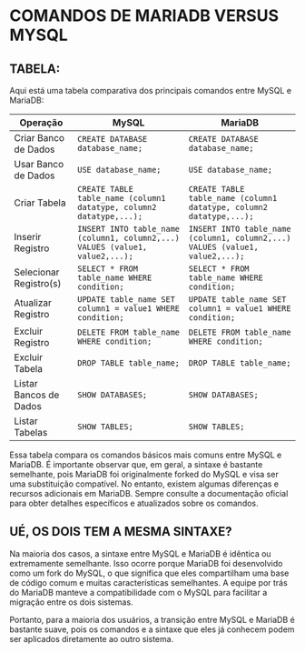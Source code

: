 # COMANDOS DE MARIADB VERSUS MYSQL
## TABELA:
Aqui está uma tabela comparativa dos principais comandos entre MySQL e MariaDB:

| Operação             | MySQL                                      | MariaDB                                   |
|----------------------|--------------------------------------------|-------------------------------------------|
| Criar Banco de Dados | `CREATE DATABASE database_name;`          | `CREATE DATABASE database_name;`         |
| Usar Banco de Dados  | `USE database_name;`                       | `USE database_name;`                     |
| Criar Tabela         | `CREATE TABLE table_name (column1 datatype, column2 datatype,...);` | `CREATE TABLE table_name (column1 datatype, column2 datatype,...);` |
| Inserir Registro     | `INSERT INTO table_name (column1, column2,...) VALUES (value1, value2,...);` | `INSERT INTO table_name (column1, column2,...) VALUES (value1, value2,...);` |
| Selecionar Registro(s) | `SELECT * FROM table_name WHERE condition;` | `SELECT * FROM table_name WHERE condition;` |
| Atualizar Registro   | `UPDATE table_name SET column1 = value1 WHERE condition;` | `UPDATE table_name SET column1 = value1 WHERE condition;` |
| Excluir Registro     | `DELETE FROM table_name WHERE condition;`  | `DELETE FROM table_name WHERE condition;` |
| Excluir Tabela       | `DROP TABLE table_name;`                   | `DROP TABLE table_name;`                 |
| Listar Bancos de Dados | `SHOW DATABASES;`                         | `SHOW DATABASES;`                        |
| Listar Tabelas       | `SHOW TABLES;`                              | `SHOW TABLES;`                            |

Essa tabela compara os comandos básicos mais comuns entre MySQL e MariaDB. É importante observar que, em geral, a sintaxe é bastante semelhante, pois MariaDB foi originalmente forked do MySQL e visa ser uma substituição compatível. No entanto, existem algumas diferenças e recursos adicionais em MariaDB. Sempre consulte a documentação oficial para obter detalhes específicos e atualizados sobre os comandos.

## UÉ, OS DOIS TEM A MESMA SINTAXE?
Na maioria dos casos, a sintaxe entre MySQL e MariaDB é idêntica ou extremamente semelhante. Isso ocorre porque MariaDB foi desenvolvido como um fork do MySQL, o que significa que eles compartilham uma base de código comum e muitas características semelhantes. A equipe por trás do MariaDB manteve a compatibilidade com o MySQL para facilitar a migração entre os dois sistemas.

Portanto, para a maioria dos usuários, a transição entre MySQL e MariaDB é bastante suave, pois os comandos e a sintaxe que eles já conhecem podem ser aplicados diretamente ao outro sistema.

